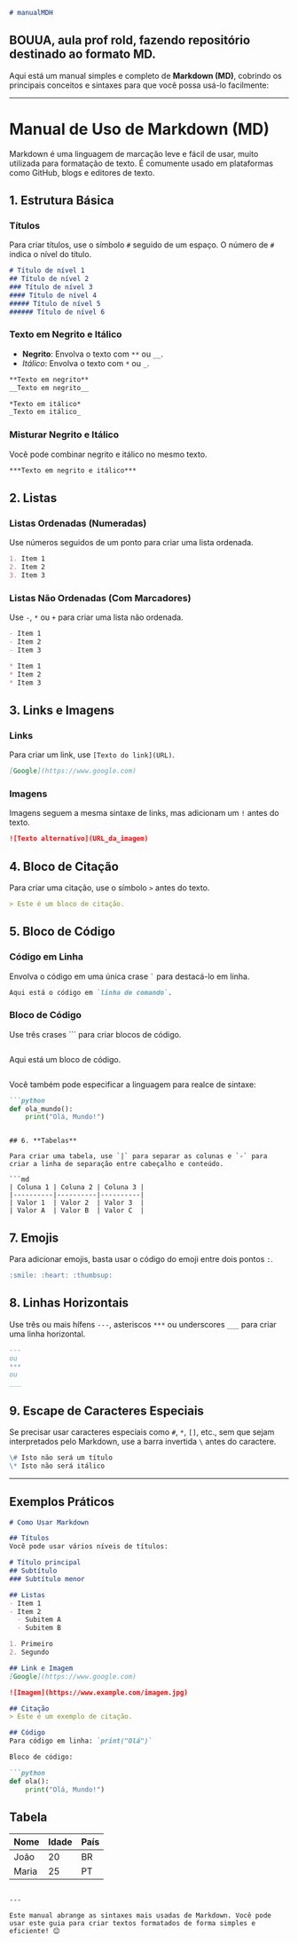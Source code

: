 ```md
# manualMDH
```

## BOUUA, aula prof rold, fazendo repositório destinado ao formato MD.

Aqui está um manual simples e completo de **Markdown (MD)**, cobrindo os principais conceitos e sintaxes para que você possa usá-lo facilmente:

---

# Manual de Uso de Markdown (MD)

Markdown é uma linguagem de marcação leve e fácil de usar, muito utilizada para formatação de texto. É comumente usado em plataformas como GitHub, blogs e editores de texto.

## 1. **Estrutura Básica**

### Títulos
Para criar títulos, use o símbolo `#` seguido de um espaço. O número de `#` indica o nível do título.

```md
# Título de nível 1
## Título de nível 2
### Título de nível 3
#### Título de nível 4
##### Título de nível 5
###### Título de nível 6
```

### Texto em Negrito e Itálico
- **Negrito**: Envolva o texto com `**` ou `__`.
- *Itálico*: Envolva o texto com `*` ou `_`.

```md
**Texto em negrito**
__Texto em negrito__

*Texto em itálico*
_Texto em itálico_
```

### Misturar Negrito e Itálico
Você pode combinar negrito e itálico no mesmo texto.

```md
***Texto em negrito e itálico***
```

## 2. **Listas**

### Listas Ordenadas (Numeradas)
Use números seguidos de um ponto para criar uma lista ordenada.

```md
1. Item 1
2. Item 2
3. Item 3
```

### Listas Não Ordenadas (Com Marcadores)
Use `-`, `*` ou `+` para criar uma lista não ordenada.

```md
- Item 1
- Item 2
- Item 3

* Item 1
* Item 2
* Item 3
```

## 3. **Links e Imagens**

### Links
Para criar um link, use `[Texto do link](URL)`.

```md
[Google](https://www.google.com)
```

### Imagens
Imagens seguem a mesma sintaxe de links, mas adicionam um `!` antes do texto.

```md
![Texto alternativo](URL_da_imagem)
```

## 4. **Bloco de Citação**
Para criar uma citação, use o símbolo `>` antes do texto.

```md
> Este é um bloco de citação.
```

## 5. **Bloco de Código**

### Código em Linha
Envolva o código em uma única crase `` ` `` para destacá-lo em linha.

```md
Aqui está o código em `linha de comando`.
```

### Bloco de Código
Use três crases ``` para criar blocos de código.

```md
```
Aqui está um bloco de código.
```
```

Você também pode especificar a linguagem para realce de sintaxe:

```md
```python
def ola_mundo():
    print("Olá, Mundo!")
```
```

## 6. **Tabelas**

Para criar uma tabela, use `|` para separar as colunas e `-` para criar a linha de separação entre cabeçalho e conteúdo.

```md
| Coluna 1 | Coluna 2 | Coluna 3 |
|----------|----------|----------|
| Valor 1  | Valor 2  | Valor 3  |
| Valor A  | Valor B  | Valor C  |
```

## 7. **Emojis**
Para adicionar emojis, basta usar o código do emoji entre dois pontos `:`.

```md
:smile: :heart: :thumbsup:
```

## 8. **Linhas Horizontais**
Use três ou mais hífens `---`, asteriscos `***` ou underscores `___` para criar uma linha horizontal.

```md
---
ou
***
ou
___
```

## 9. **Escape de Caracteres Especiais**
Se precisar usar caracteres especiais como `#`, `*`, `[]`, etc., sem que sejam interpretados pelo Markdown, use a barra invertida `\` antes do caractere.

```md
\# Isto não será um título
\* Isto não será itálico
```

---

## Exemplos Práticos

```md
# Como Usar Markdown

## Títulos
Você pode usar vários níveis de títulos:

# Título principal
## Subtítulo
### Subtítulo menor

## Listas
- Item 1
- Item 2
  - Subitem A
  - Subitem B

1. Primeiro
2. Segundo

## Link e Imagem
[Google](https://www.google.com)

![Imagem](https://www.example.com/imagem.jpg)

## Citação
> Este é um exemplo de citação.

## Código
Para código em linha: `print("Olá")`

Bloco de código:

```python
def ola():
    print("Olá, Mundo!")
```

## Tabela
| Nome  | Idade | País |
|-------|-------|------|
| João  | 20    | BR   |
| Maria | 25    | PT   |
```

---

Este manual abrange as sintaxes mais usadas de Markdown. Você pode usar este guia para criar textos formatados de forma simples e eficiente! 😊